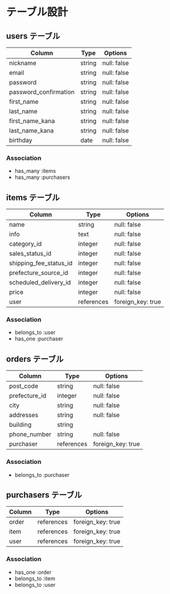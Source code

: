 # テーブル設計

## users テーブル

| Column                | Type   | Options     |
| --------------------- | ------ | ----------- |
| nickname              | string | null: false |
| email                 | string | null: false |
| password              | string | null: false |
| password_confirmation | string | null: false |
| first_name            | string | null: false |
| last_name             | string | null: false |
| first_name_kana       | string | null: false |
| last_name_kana        | string | null: false |
| birthday              | date   | null: false |

### Association

- has_many :items
- has_many :purchasers

## items テーブル

| Column                 | Type       | Options           |
| ---------------------- | ---------- | ----------------- |
| name                   | string     | null: false       |
| info                   | text       | null: false       |
| category_id            | integer    | null: false       |
| sales_status_id        | integer    | null: false       |
| shipping_fee_status_id | integer    | null: false       |
| prefecture_source_id   | integer    | null: false       |
| scheduled_delivery_id  | integer    | null: false       |
| price                  | integer    | null: false       |
| user                   | references | foreign_key: true |

### Association

- belongs_to :user
- has_one    :purchaser

## orders テーブル

| Column        | Type          | Options           |
| ------------- | ------------- | ----------------- |
| post_code     | string        | null: false       |
| prefecture_id | integer       | null: false       |
| city          | string        | null: false       |
| addresses     | string        | null: false       |
| building      | string        |                   |
| phone_number  | string        | null: false       |
| purchaser     | references    | foreign_key: true |

### Association

- belongs_to :purchaser

## purchasers テーブル

| Column         | Type          | Options           |
| -------------- | ------------- | ----------------- |
| order          | references    | foreign_key: true |
| item           | references    | foreign_key: true |
| user           | references    | foreign_key: true |
### Association

- has_one    :order
- belongs_to :item
- belongs_to :user
